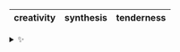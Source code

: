 | creativity | synthesis | tenderness |
| :--------: | :-------: | :--------: |

<details>
  <summary>✨</summary>
  These words are chosen at random each day. New words will appear here tomorrow morning.
</details>
